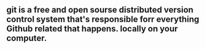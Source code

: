 ## git is a free and open sourse distributed version control system that's responsible forr everything Github related that happens. locally on your computer.